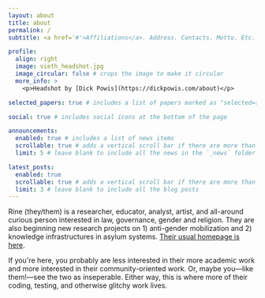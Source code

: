 ```yaml
---
layout: about
title: about
permalink: /
subtitle: <a href='#'>Affiliations</a>. Address. Contacts. Motto. Etc.

profile:
  align: right
  image: vieth_headshot.jpg
  image_circular: false # crops the image to make it circular
  more_info: >
    <p>Headshot by [Dick Powis](https://dickpowis.com/about)</p>

selected_papers: true # includes a list of papers marked as "selected={true}"

social: true # includes social icons at the bottom of the page

announcements:
  enabled: true # includes a list of news items
  scrollable: true # adds a vertical scroll bar if there are more than 3 news items
  limit: 5 # leave blank to include all the news in the `_news` folder

latest_posts:
  enabled: true
  scrollable: true # adds a vertical scroll bar if there are more than 3 new posts items
  limit: 3 # leave blank to include all the blog posts
---
```


Rine (they/them) is a researcher, educator, analyst, artist, and all-around curious person interested in law, governance, gender and religion. They are also beginning new research projects on 1) anti-gender mobilization and 2) knowledge infrastructures in asylum systems. [Their usual homepage is here](https://rinevieth.com/).

If you're here, you probably are less interested in their more academic work and more interested in their community-oriented work. Or, maybe you—like them!—see the two as inseperable. Either way, this is where more of their coding, testing, and otherwise glitchy work lives.
